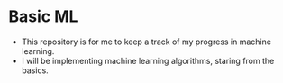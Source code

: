 # Basic ML

* This repository is for me to keep a track of my progress in machine learning.
* I will be implementing machine learning algorithms, staring from the basics.